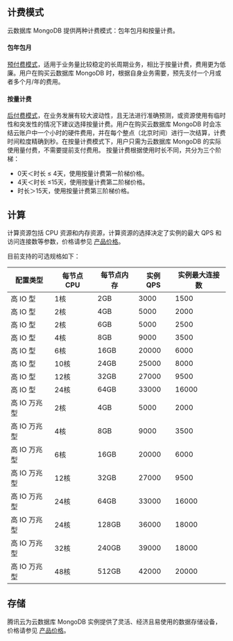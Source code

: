## 计费模式
云数据库 MongoDB 提供两种计费模式：包年包月和按量计费。
#### 包年包月
[预付费模式](https://cloud.tencent.com/document/product/555/9618)，适用于业务量比较稳定的长周期业务，相比于按量计费，费用更为低廉。用户在购买云数据库 MongoDB 时，根据自身业务需要，预先支付一个月或者多个月/年的费用。
#### 按量计费
[后付费模式](https://cloud.tencent.com/document/product/555/9617)，在业务发展有较大波动性，且无法进行准确预测，或资源使用有临时性和突发性的情况下建议选择按量计费。用户在购买云数据库 MongoDB 时会冻结云账户中一个小时的硬件费用，并在每个整点（北京时间）进行一次结算，计费时间粒度精确到秒。在按量计费模式下，用户只需为云数据库 MongoDB 的实际使用量付费，不需要提前支付费用。
按量计费根据使用时长不同，共分为三个阶梯：
- 0天＜时长 ≤ 4天，使用按量计费第一阶梯价格。
- 4天＜时长 ≤15天，使用按量计费第二阶梯价格。
- 时长＞15天，使用按量计费第三阶梯价格。

## 计算
计算资源包括 CPU 资源和内存资源，计算资源的选择决定了实例的最大 QPS 和访问连接数等参数，价格请参见 [产品价格](https://cloud.tencent.com/document/product/240/8364)。

目前支持的可选规格如下：

| 配置类型     | 每节点 CPU | 每节点内存 | 实例 QPS | 实例最大连接数 |
| ------------ | ---------- | ---------- | -------- | -------------- |
| 高 IO 型     | 1核        | 2GB        | 3000     | 1500           |
| 高 IO 型     | 2核        | 4GB        | 5000     | 2000           |
| 高 IO 型     | 2核        | 6GB        | 5000     | 2500           |
| 高 IO 型     | 4核        | 8GB        | 9000     | 3500           |
| 高 IO 型     | 6核        | 16GB       | 20000    | 6000           |
| 高 IO 型     | 10核       | 24GB       | 25000    | 8000           |
| 高 IO 型     | 12核       | 32GB       | 27000    | 9500           |
| 高 IO 型     | 24核       | 64GB       | 33000    | 16000          |
| 高 IO 万兆型 | 2核        | 4GB        | 5000     | 2000           |
| 高 IO 万兆型 | 4核        | 8GB        | 9000     | 3500           |
| 高 IO 万兆型 | 6核        | 16GB       | 20000    | 6000           |
| 高 IO 万兆型 | 12核       | 32GB       | 27000    | 9500           |
| 高 IO 万兆型 | 24核       | 64GB       | 33000    | 16000          |
| 高 IO 万兆型 | 24核       | 128GB      | 36000    | 18000          |
| 高 IO 万兆型 | 32核       | 240GB      | 39000    | 18000          |
| 高 IO 万兆型 | 48核       | 512GB      | 42000    | 20000          |

## 存储
腾讯云为云数据库 MongoDB 实例提供了灵活、经济且易使用的数据存储设备，价格请参见 [产品价格](https://cloud.tencent.com/document/product/240/8364)。

